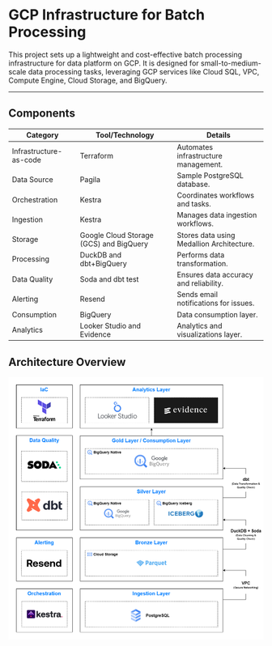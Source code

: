 # GCP Infrastructure for Batch Processing

This project sets up a lightweight and cost-effective batch processing infrastructure for data platform on GCP. It is designed for small-to-medium-scale data processing tasks, leveraging GCP services like Cloud SQL, VPC, Compute Engine, Cloud Storage, and BigQuery.

---

## Components

| **Category**           | **Tool/Technology**                     | **Details**                               |
|------------------------|-----------------------------------------|-------------------------------------------|
| Infrastructure-as-code | Terraform                               | Automates infrastructure management.      |
| Data Source            | Pagila                                  | Sample PostgreSQL database.               |
| Orchestration          | Kestra                                  | Coordinates workflows and tasks.          |
| Ingestion              | Kestra                                  | Manages data ingestion workflows.         |
| Storage                | Google Cloud Storage (GCS) and BigQuery | Stores data using Medallion Architecture. |
| Processing             | DuckDB and dbt+BigQuery                 | Performs data transformation.             |
| Data Quality           | Soda and dbt test                       | Ensures data accuracy and reliability.    |
| Alerting               | Resend                                  | Sends email notifications for issues.     |
| Consumption            | BigQuery                                | Data consumption layer.                   |
| Analytics              | Looker Studio and Evidence              | Analytics and visualizations layer.       |

## Architecture Overview

![](img/gcp-batch-diagram.png)
